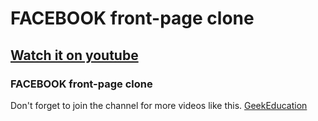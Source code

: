 # FACEBOOK front-page clone
## [Watch it on youtube](https://youtu.be/eLRQGl3_W9w)
### FACEBOOK front-page clone


Don't forget to join the channel for more videos like this.
[GeekEducation](https://www.youtube.com/c/GeekEducation)
